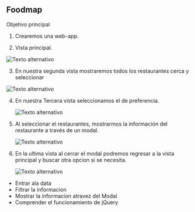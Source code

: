 ## Foodmap

Objetivo principal


1. Crearemos una web-app.

2.  Vista principal.

 ![Texto alternativo](assets/images/1.png)


3. En nuestra segunda vista mostraremos todos los restaurantes cerca y seleccionar

  ![Texto alternativo](assets/images/2.png)

4. En nuestra Tercera vista seleccionamos el de preferencia.

      ![Texto alternativo](assets/images/3.png)

5. Al seleccionar el restaurantes, mostrarmos la información del restaurante a través de un modal.

    ![Texto alternativo](assets/images/5.png)

6. En la ultima vista al cerrar el modal podremos regresar a la vista principal y buscar otra opcion si se necesita.

    ![Texto alternativo](assets/images/6.png)




- Entrar ala data
- Filtrar la informacion
- Mostrar la informacion atravez del Modal
- Comprender el funcionamiento de jQuery
